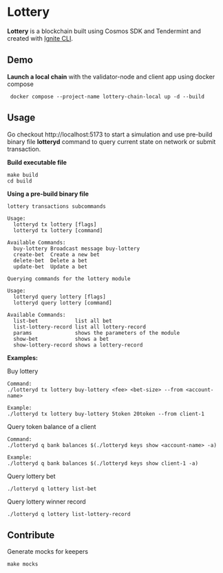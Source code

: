 # Lottery

**Lottery** is a blockchain built using Cosmos SDK and Tendermint and created with [Ignite CLI](https://ignite.com/cli).

## Demo

**Launch a local chain** with the validator-node and client app using docker compose

```
 docker compose --project-name lottery-chain-local up -d --build    
```

## Usage

Go checkout http://localhost:5173 to start a simulation and use pre-build binary file **lotteryd** command to query current state on network or submit transaction.

**Build executable file**
```
make build
cd build
```

**Using a pre-build binary file**
```
lottery transactions subcommands

Usage:
  lotteryd tx lottery [flags]
  lotteryd tx lottery [command]

Available Commands:
  buy-lottery Broadcast message buy-lottery
  create-bet  Create a new bet
  delete-bet  Delete a bet
  update-bet  Update a bet
```

```
Querying commands for the lottery module

Usage:
  lotteryd query lottery [flags]
  lotteryd query lottery [command]

Available Commands:
  list-bet            list all bet
  list-lottery-record list all lottery-record
  params              shows the parameters of the module
  show-bet            shows a bet
  show-lottery-record shows a lottery-record
```

**Examples:**

Buy lottery

```
Command:
./lotteryd tx lottery buy-lottery <fee> <bet-size> --from <account-name>

Example:
./lotteryd tx lottery buy-lottery 5token 20token --from client-1
```

Query token balance of a client

```
Command:
./lotteryd q bank balances $(./lotteryd keys show <account-name> -a)

Example:
./lotteryd q bank balances $(./lotteryd keys show client-1 -a)
```

Query lottery bet

```
./lotteryd q lottery list-bet
```

Query lottery winner record

```
./lotteryd q lottery list-lottery-record
```

## Contribute

Generate mocks for keepers

```
make mocks
```
